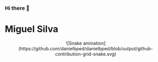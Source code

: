 ### Hi there 👋
<h1>Miguel Silva</h1>

<div align="center">
  ![Snake animation](https://github.com/danielbped/danielbped/blob/output/github-contribution-grid-snake.svg)
</div>

<!--
**migu3lls/migu3lls** is a ✨ _special_ ✨ repository because its `README.md` (this file) appears on your GitHub profile.

Here are some ideas to get you started:

- 🔭 I’m currently working on ...
- 🌱 I’m currently learning ...
- 👯 I’m looking to collaborate on ...
- 🤔 I’m looking for help with ...
- 💬 Ask me about ...
- 📫 How to reach me: ...
- 😄 Pronouns: ...
- ⚡ Fun fact: ...
-->
